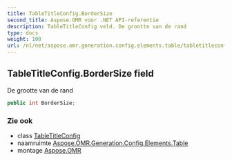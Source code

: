 ```yaml
---
title: TableTitleConfig.BorderSize
second_title: Aspose.OMR voor .NET API-referentie
description: TableTitleConfig veld. De grootte van de rand
type: docs
weight: 100
url: /nl/net/aspose.omr.generation.config.elements.table/tabletitleconfig/bordersize/
---
```

## TableTitleConfig.BorderSize field

De grootte van de rand

```csharp
public int BorderSize;
```

### Zie ook

* class [TableTitleConfig](../)
* naamruimte [Aspose.OMR.Generation.Config.Elements.Table](../../tabletitleconfig/)
* montage [Aspose.OMR](../../../)


